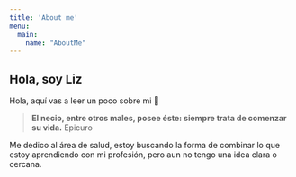```yaml
---
title: 'About me'
menu:
  main:
    name: "AboutMe"
---
```


## Hola, soy Liz

Hola, aquí vas a leer un poco sobre mi 🤩

> **El necio, entre otros males, posee éste: siempre trata de comenzar su vida.** Epicuro

Me dedico al área de salud, estoy buscando la forma de combinar lo que estoy aprendiendo con mi profesión, pero aun no tengo una idea clara o cercana. 

